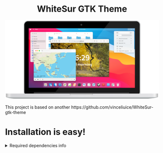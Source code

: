 <h1 align="center"> WhiteSur GTK Theme </h1>
<p align="center"> <img src="docs/macbook.png"/> </p>
<p> This project is based on another https://github.com/vinceliuice/WhiteSur-gtk-theme </p>

# Installation is easy!
<details> <summary> Required dependencies info </summary>

### Gtk2 theme required
- gtk-murrine-engine     `Fedora/RedHat`
- gtk2-engines-murrine   `Ubuntu/Mint/Debian`
- gtk-engine-murrine     `Arch/Manjaro`

### Install from source required
- sassc
- libglib2.0-dev-bin     `ubuntu 20.04`
- libglib2.0-dev         `ubuntu 18.04` `debian 10.03` `linux mint 19`
- libxml2-utils          `ubuntu 18.04` `debian 10.03` `linux mint 19`
- glib2-devel            `Fedora` `Redhat`

## Local installation

### Use the stable package
You can choose the compressed file [compiled in stable version](src) 
and unzip it to the theme folder `~/.themes` under the user folder.

## Global installation

### Use the stable package
You can choose the compressed file [compiled in stable version](src) 
and unzip it to the theme folder `/usr/share/themes` under the user folder.
